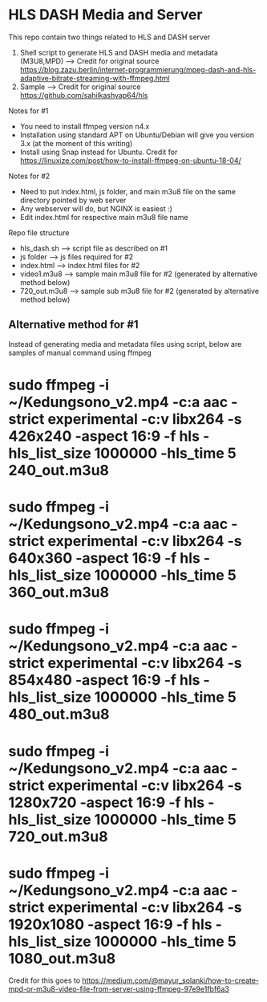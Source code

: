 # HLS DASH Media and Server
This repo contain two things related to HLS and DASH server
1. Shell script to generate HLS and DASH media and metadata (M3U8,MPD)
   --> Credit for original source https://blog.zazu.berlin/internet-programmierung/mpeg-dash-and-hls-adaptive-bitrate-streaming-with-ffmpeg.html
2. Sample 
   --> Credit for original source https://github.com/sahilkashyap64/hls

Notes for #1
- You need to install ffmpeg version n4.x
- Installation using standard APT on Ubuntu/Debian will give you version 3.x (at the moment of this writing)
- Install using Snap instead for Ubuntu. Credit for https://linuxize.com/post/how-to-install-ffmpeg-on-ubuntu-18-04/

Notes for #2
- Need to put index.html, js folder, and main m3u8 file on the same directory pointed by web server
- Any webserver will do, but NGINX is easiest :)
- Edit index.html for respective main m3u8 file name

Repo file structure
- hls_dash.sh --> script file as described on #1
- js folder --> js files required for #2
- index.html --> index.html files for #2
- video1.m3u8 --> sample main m3u8 file for #2 (generated by alternative method below)
- 720_out.m3u8 --> sample sub m3u8 file for #2 (generated by alternative method below)

## Alternative method for #1
Instead of generating media and metadata files using script, below are samples of manual command using ffmpeg
# sudo ffmpeg -i ~/Kedungsono_v2.mp4 -c:a aac -strict experimental -c:v libx264 -s 426x240 -aspect 16:9 -f hls -hls_list_size 1000000 -hls_time 5 240_out.m3u8
# sudo ffmpeg -i ~/Kedungsono_v2.mp4 -c:a aac -strict experimental -c:v libx264 -s 640x360 -aspect 16:9 -f hls -hls_list_size 1000000 -hls_time 5 360_out.m3u8
# sudo ffmpeg -i ~/Kedungsono_v2.mp4 -c:a aac -strict experimental -c:v libx264 -s 854x480 -aspect 16:9 -f hls -hls_list_size 1000000 -hls_time 5 480_out.m3u8
# sudo ffmpeg -i ~/Kedungsono_v2.mp4 -c:a aac -strict experimental -c:v libx264 -s 1280x720 -aspect 16:9 -f hls -hls_list_size 1000000 -hls_time 5 720_out.m3u8
# sudo ffmpeg -i ~/Kedungsono_v2.mp4 -c:a aac -strict experimental -c:v libx264 -s 1920x1080 -aspect 16:9 -f hls -hls_list_size 1000000 -hls_time 5 1080_out.m3u8
Credit for this goes to https://medium.com/@mayur_solanki/how-to-create-mpd-or-m3u8-video-file-from-server-using-ffmpeg-97e9e1fbf6a3
